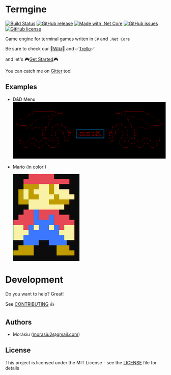 # Termgine

[![Build Status](https://travis-ci.com/Morasiu/Termgine.svg?branch=master)](https://travis-ci.com/Morasiu/Termgine)
[![GitHub release](https://img.shields.io/github/tag/Morasiu/Termgine.svg)](https://github.com/Morasiu/Termgine/tags)
[![Made with .Net Core](https://img.shields.io/badge/Made%20with-.Net%20Core-blue.svg)](https://dotnet.microsoft.com/)
[![GitHub issues](https://img.shields.io/github/issues/Morasiu/Termgine.svg)](https://GitHub.com/Morasiu/Termgine/issues/)
[![GitHub license](https://img.shields.io/github/license/Morasiu/Termgine.svg)](https://github.com/Morasiu/Termgine/blob/master/LICENSE)

Game engine for terminal games writen in `C#` and `.Net Core`

Be sure to check our 📖[Wiki](https://github.com/Morasiu/Termgine/wiki)📖 and ✅[Trello](https://trello.com/b/1EpbQfUH/termgine)✅

and let's 🎮[Get Started](https://github.com/Morasiu/Termgine/wiki/GetStarted)🎮

You can catch me on [Gitter](https://gitter.im/Termgine) too!
## Examples
* D&D Menu
  ![D&D](Docs/D&D_menu.png)


* Mario (in color!)

  ![Mario](Docs/mario.PNG)


# Development

Do you want to help? Great!

See [CONTRIBUTING](https://github.com/Morasiu/Termgine/blob/master/Docs/CONTRIBUTING.md) 👍

## Authors

* Morasiu (morasiu2@gmail.com)

## License

This project is licensed under the MIT License - see the [LICENSE](LICENSE) file for details
